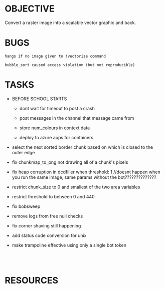 
# OBJECTIVE
Convert a raster image into a scalable vector graphic and back.

# BUGS
    hangs if no image given to !vectorize command

    bubble_sort caused access violation (but not reproducible)

# TASKS

- BEFORE SCHOOL STARTS

    - dont wait for timeout to post a crash

    - post messages in the channel that message came from

    - store num_colours in context data

    - deploy to azure apps for containers

- select the next sorted border chunk based on which is closed to the outer edge

- fix chunkmap_to_png not drawing all of a chunk's pixels

- fix heap corruption in dcdfiller when threshold: 1
    //doesnt happen when you run the same image, same params without the bot??????????????

- restrict chunk_size to 0 and smallest of the two area variables

- restrict threshold to between 0 and 440

- fix bobsweep

- remove logs from free null checks

- fix corner shaving still happening

- add status code conversion for unix

- make trampoline effective using only a single bot token

<br>
<br>

# RESOURCES
